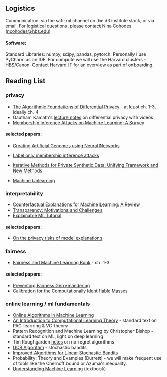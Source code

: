 ## Logistics
Communication: via the safr-ml channel on the d3 institute slack, or via email. 
For logistical questions, please contact Nina Cohodes (ncohodes@hbs.edu)

#### Software: 
Standard Libraries: numpy, scipy, pandas, pytorch.
Personally I use PyCharm as an IDE. For compute we will use the Harvard clusters - HBS/Canon. Contact Harvard IT for an overview as part of onboarding. 

## Reading List
### privacy 
- [The Algorithmic Foundations of Differential Privacy](https://www.cis.upenn.edu/~aaroth/Papers/privacybook.pdf) - at least ch. 1-3, ideally ch. 4
- Gautham Kamath's [lecture notes](http://www.gautamkamath.com/CS860-fa2020.html) on differential privacy with videos
- [Membership Inference Attacks on Machine Learning: A Survey ](https://arxiv.org/abs/2103.07853)

#### selected papers: 
- [Creating Artificial Genomes using Neural Networks](https://journals.plos.org/plosgenetics/article?id=10.1371/journal.pgen.1009303)
- [Label only membership inference attacks](https://arxiv.org/pdf/2007.14321.pdf)
- [Iterative Methods for Private Synthetic Data: Unifying Framework and New Methods](https://arxiv.org/abs/2106.07153)

- [Machine Unlearning](https://arxiv.org/abs/1912.03817?context=cs)


### interpretability
- [Counterfactual Explanations for Machine Learning: A Review](https://arxiv.org/abs/2010.10596)
- [Transparency: Motivations and Challenges](https://arxiv.org/abs/1708.01870)
- [Explainable ML Tutorial](https://explainml-tutorial.github.io/)

#### selected papers: 
- [On the privacy risks of model explanations](https://arxiv.org/abs/1907.00164)

### fairness 
- [Fairness and Machine Learning Book](https://fairmlbook.org/) - ch. 1-3

#### selected papers: 
- [Preventing Fairness Gerrymandering](https://proceedings.mlr.press/v80/kearns18a.html)
- [Calibration for the Computationally Identifiable Masses](https://proceedings.mlr.press/v80/hebert-johnson18a.html)

### online learning / ml fundamentals 
- [Online Algorithms in Machine Learning](https://www.cs.cmu.edu/~ninamf/ML10/online-survey.pdf)
- [An Introduction to Computational Learning Theory]() - standard text on PAC-learning & VC-theory
- Pattern Recognition and Machine Learning by Christopher Bishop - standard text on ML, light on deep learning
- Tim Roughgarden [notes](https://timroughgarden.org/f13/l/l17.pdf) on no-regret algorithms
- [UCB Algorithm](https://link.springer.com/article/10.1007/s10998-010-3055-6) - stochastic bandits
- [Improved Algorithms for Linear Stochastic Bandits](https://papers.nips.cc/paper/2011/hash/e1d5be1c7f2f456670de3d53c7b54f4a-Abstract.html)
- Probability: Theory and Examples (Durrett) - we will make frequent use of tools like the Chernoff bound or Azuma's inequality. 
- [Understanding Machine Learning](https://www.cs.huji.ac.il/~shais/UnderstandingMachineLearning/understanding-machine-learning-theory-algorithms.pdf) (textbook)





